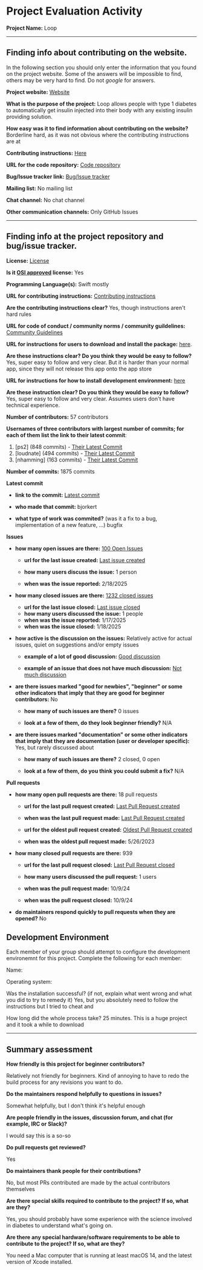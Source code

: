 # Project Evaluation Activity



__Project Name:__  Loop


---

## Finding info about contributing on the website.

In the following section you should only enter the information that you
found on the project website. Some of the answers will be impossible to find, others
may be very hard to find. Do not _google_ for answers.

__Project website:__ [Website](https://www.tidepool.org/)


__What is the purpose of the project:__ Loop allows people with type 1 diabetes to automatically get insulin injected into their body with any existing insulin providing solution.


__How easy was it to find information about contributing on the website?__ Borderline hard, as it was not obvious where the contributing instructions are at


__Contributing instructions:__ [Here](https://github.com/LoopKit/Loop/wiki)

__URL for the code repository:__ [Code repository](https://github.com/LoopKit/Loop)

__Bug/Issue tracker link:__ [Bug/Issue tracker](https://github.com/LoopKit/Loop/issues)

__Mailing list:__ No mailing list

__Chat channel:__ No chat channel

__Other communication channels:__ Only GitHub Issues


---

## Finding info at the project repository and bug/issue tracker.

__License:__ [License](https://github.com/LoopKit/Loop#License-1-ov-file)

__Is it [OSI approved](https://opensource.org/licenses/alphabetical) license:__ Yes

__Programming Language(s):__ Swift mostly

__URL for contributing instructions:__ [Contributing instructions](https://github.com/LoopKit/Loop/wiki)

__Are the contributing instructions clear?__ Yes, though instructions aren't hard rules


__URL for code of conduct / community norms / community guildelines:__ [Community Guidelines](https://github.com/LoopKit/Loop?tab=License-1-ov-file#coc-ov-file)

__URL for instructions for users to download and install the package:__  [here](https://loopkit.github.io/loopdocs/intro/requirements/). 


__Are these instructions clear? Do you think they would be easy to follow?__ Yes, super easy to follow and very clear. But it is harder than your normal app, since they will not release this app onto the app store


__URL for instructions for how to install development environment:__ [here](https://loopkit.github.io/loopdocs/intro/requirements/)


__Are these instruction clear? Do you think they would be easy to follow?__ Yes, super easy to follow and very clear. Assumes users don't have technical experience.


__Number of contributors:__ 57 contributors


__Usernames of three contributors with largest number of commits; for
each of them list the link to their latest commit__:

1. [ps2] (848 commits) - [Their Latest Commit](https://github.com/LoopKit/Loop/commit/1aaee2db4953dbcdbe71a15cad967dbb190dc238)
2. [loudnate] (494 commits) - [Their Latest Commit](https://github.com/LoopKit/Loop/commit/16cec2ed283950eb4a8f4241d111533385f5afa1)
3. [nhamming] (163 commits) - [Their Latest Commit](https://github.com/LoopKit/Loop/commit/49b329e3a4199fff07df7aa21da95182ac663c1b)


__Number of commits:__ 1875 commits

__Latest commit__ 

- __link to the commit:__ [Latest commit](https://github.com/LoopKit/Loop/commit/56ac6bb44cb181141778721a799bc6c7170a40e3)

- __who made that commit:__ bjorkert

- __what type of work was commited?__ (was it a fix to a bug, implementation of a new feature, ...) bugfix


__Issues__

- __how many open issues are there:__ [100 Open Issues](https://github.com/LoopKit/Loop/issues)

    - __url for the last issue created:__ [Last issue created](https://github.com/LoopKit/Loop/issues/2289)

    - __how many users discuss the issue:__ 1 person
    
    - __when was the issue reported:__ 2/18/2025
    

- __how many closed issues are there:__ [1232 closed issues](https://github.com/LoopKit/Loop/issues?q=is%3Aissue%20state%3Aclosed)
    - __url for the last issue closed:__ [Last issue closed](https://github.com/LoopKit/Loop/issues/2282)
    - __how many users discussed the issue:__ 1 people
    - __when was the issue reported:__ 1/17/2025
    - __when was the issue closed:__ 1/18/2025

- __how active is the discussion on the issues:__ Relatively active for actual issues, quiet on suggestions and/or empty issues

    - __example of a lot of good discussion:__ [Good discussion](https://github.com/LoopKit/Loop/issues/2265)
    
    - __example of an issue that does not have much discussion:__ [Not much discussion](https://github.com/LoopKit/Loop/issues/2289)



- __are there issues marked "good for newbies", "beginner" or some other indicators that imply that they are good for beginner contributors:__ No

    - __how many of such issues are there?__ 0 issues
    
    - __look at a few of them, do they look beginner friendly?__ N/A



- __are there issues marked "documentation" or some other indicators that imply that they are documentation (user or developer specific):__ Yes, but rarely discussed about

    - __how many of such issues are there?__ 2 closed, 0 open
    
    - __look at a few of them, do you think you could submit a fix?__ N/A



__Pull requests__

- __how many open pull requests are there:__ 18 pull requests

    - __url for the last pull request created:__ [Last Pull Request created](https://github.com/LoopKit/Loop/pull/2279)
    
    - __when was the last pull request made:__ [Last Pull Request created](1/6/2025)

    - __url for the oldest pull request created:__ [Oldest Pull Request created](https://github.com/LoopKit/Loop/pull/2002)
    
    - __when was the oldest pull request made:__ 5/26/2023

- __how many closed pull requests are there:__ 939

    - __url for the last pull request closed:__ [Last Pull Request closed](https://github.com/LoopKit/Loop/pull/2242)
    
    - __how many users discussed the pull request:__ 1 users
    
    - __when was the pull request made:__  10/9/24
    
    - __when was the pull request closed:__ 10/9/24
    

- __do maintainers respond quickly to pull requests when they are opened?__ No


## Development Environment 

Each member of your group should attempt to configure the development environemnt 
for this project. Complete the following for each member:

Name: 

Operating system: 

Was the installation successful? (if not, explain what went wrong and 
what you did to try to remedy it) Yes, but you absolutely need to follow the instructions but I tried to cheat and 

How long did the whole process take? 25 minutes. This is a huge project and it took a while to download


---


## Summary assessment
__How friendly is this project for beginner contributors?__

Relatively not friendly for beginners. Kind of annoying to have to redo the build process for any revisions you want to do.


__Do the maintainers respond helpfully to questions in issues?__

Somewhat helpfully, but I don't think it's helpful enough

__Are people friendly in the issues, discussion forum, and chat (for example, IRC or Slack)?__

I would say this is a so-so


__Do pull requests get reviewed?__

Yes

__Do maintainers thank people for their contributions?__

No, but most PRs contributed are made by the actual contributors themselves

__Are there special skills required to contribute to the project? If so, what are they?__

Yes, you should probably have some experience with the science involved in diabetes to understand what's going on.

__Are there any special hardware/software requirements to be able to contribute to the project? If so, what are they?__

You need a Mac computer that is running at least macOS 14, and the latest version of Xcode installed.